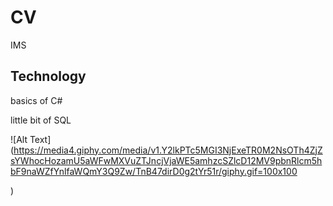 # CV



IMS



## Technology

basics of C#

little bit of SQL



![Alt Text](https://media4.giphy.com/media/v1.Y2lkPTc5MGI3NjExeTR0M2NsOTh4ZjZsYWhocHozamU5aWFwMXVuZTJncjVjaWE5amhzcSZlcD12MV9pbnRlcm5hbF9naWZfYnlfaWQmY3Q9Zw/TnB47dirD0g2tYr51r/giphy.gif=100x100





)
